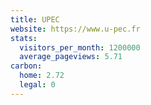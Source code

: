 ```yaml
---
title: UPEC
website: https://www.u-pec.fr
stats:
  visitors_per_month: 1200000
  average_pageviews: 5.71
carbon:
  home: 2.72
  legal: 0
---
```

